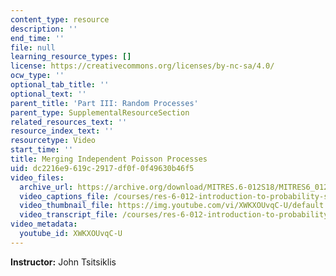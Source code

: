 ```yaml
---
content_type: resource
description: ''
end_time: ''
file: null
learning_resource_types: []
license: https://creativecommons.org/licenses/by-nc-sa/4.0/
ocw_type: ''
optional_tab_title: ''
optional_text: ''
parent_title: 'Part III: Random Processes'
parent_type: SupplementalResourceSection
related_resources_text: ''
resource_index_text: ''
resourcetype: Video
start_time: ''
title: Merging Independent Poisson Processes
uid: dc2216e9-619c-2917-df0f-0f49630b46f5
video_files:
  archive_url: https://archive.org/download/MITRES.6-012S18/MITRES6_012S18_L23-03_300k.mp4
  video_captions_file: /courses/res-6-012-introduction-to-probability-spring-2018/820d2c468eec5a03896e36a1515023bb_XWKXOUvqC-U.vtt
  video_thumbnail_file: https://img.youtube.com/vi/XWKXOUvqC-U/default.jpg
  video_transcript_file: /courses/res-6-012-introduction-to-probability-spring-2018/e1c0af9e5df2f963e56f6fb1e1cf7c31_XWKXOUvqC-U.pdf
video_metadata:
  youtube_id: XWKXOUvqC-U
---
```


**Instructor:** John Tsitsiklis

